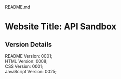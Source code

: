 README.md

# Website Title: API Sandbox

## Version Details
README Version: 0001;  
HTML Version: 0008;  
CSS Version: 0001;  
JavaScript Version: 0025;

